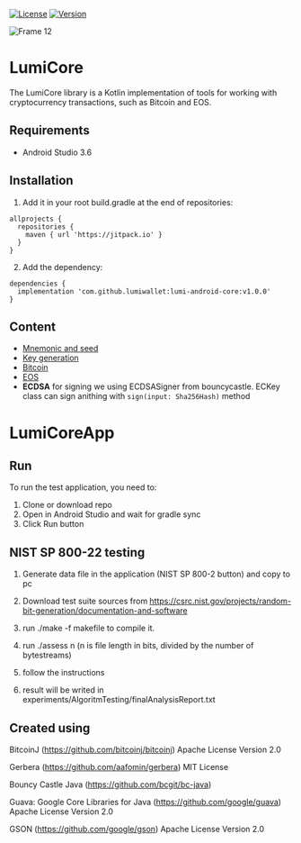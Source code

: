
[![License](https://img.shields.io/badge/license-MIT-black.svg?style=flat)](https://mit-license.org)
[![Version](https://img.shields.io/badge/Version-1.0-orange.svg)]()

![Frame 12](https://user-images.githubusercontent.com/63339503/79841746-88c82900-83c0-11ea-9ab4-a2a98635e167.png)

# LumiCore

The LumiCore library is a Kotlin implementation of tools for working with cryptocurrency transactions, such as Bitcoin and EOS.

## Requirements

* Android Studio 3.6

## Installation

1. Add it in your root build.gradle at the end of repositories:

```
allprojects {
  repositories {
    maven { url 'https://jitpack.io' }
  }
}
```
  
2. Add the dependency:

```
dependencies {
  implementation 'com.github.lumiwallet:lumi-android-core:v1.0.0'
}
```

## Content

* [Mnemonic and seed](/BIP39-README.md)
* [Key generation](/BIP32-README.md)
* [Bitcoin](/BTC-README.md)
* [EOS](/EOS-README.md)
* **ECDSA** for signing we using ECDSASigner from bouncycastle. ECKey class can sign anithing with ```sign(input: Sha256Hash)``` method

# LumiCoreApp

## Run

To run the test application, you need to:
 
 1. Clone or download repo
 2. Open in Android Studio and wait for gradle sync
 3. Click Run button
 
## NIST SP 800-22 testing

1. Generate data file in the application (NIST SP 800-2 button) and copy to pc

2. Download test suite sources from https://csrc.nist.gov/projects/random-bit-generation/documentation-and-software

3. run ./make -f makefile to compile it.

4. run ./assess n (n is file length in bits, divided by the number of bytestreams)

5. follow the instructions

6. result will be writed in experiments/AlgoritmTesting/finalAnalysisReport.txt
 
 
## Created using

BitcoinJ (https://github.com/bitcoinj/bitcoinj) Apache License Version 2.0

Gerbera (https://github.com/aafomin/gerbera) MIT License

Bouncy Castle Java (https://github.com/bcgit/bc-java)

Guava: Google Core Libraries for Java (https://github.com/google/guava) Apache License Version 2.0

GSON (https://github.com/google/gson) Apache License Version 2.0
